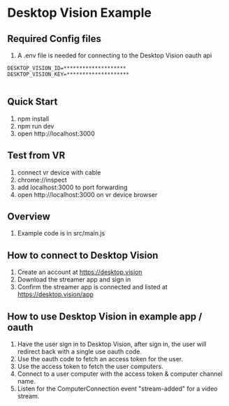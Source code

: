 # Desktop Vision Example

## Required Config files

1. A .env file is needed for connecting to the Desktop Vision oauth api

```
DESKTOP_VISION_ID=********************
DESKTOP_VISION_KEY=********************
  
```

## Quick Start

1. npm install
2. npm run dev
3. open http://localhost:3000

## Test from VR

1. connect vr device with cable
2. chrome://inspect
3. add localhost:3000 to port forwarding
4. open http://localhost:3000 on vr device browser


## Overview

1. Example code is in src/main.js


## How to connect to Desktop Vision

1. Create an account at https://desktop.vision
2. Download the streamer app and sign in
3. Confirm the streamer app is connected and listed at https://desktop.vision/app

## How to use Desktop Vision in example app / oauth

1. Have the user sign in to Desktop Vision, after sign in, the user will redirect back with a single use oauth code.
2. Use the oauth code to fetch an access token for the user.
3. Use the access token to fetch the user computers.
4. Connect to a user computer with the access token & computer channel name.
5. Listen for the ComputerConnection event "stream-added" for a video stream.
